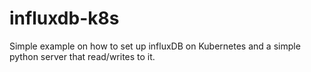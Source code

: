 # influxdb-k8s
Simple example on how to set up influxDB on Kubernetes and a simple python server that read/writes to it.

